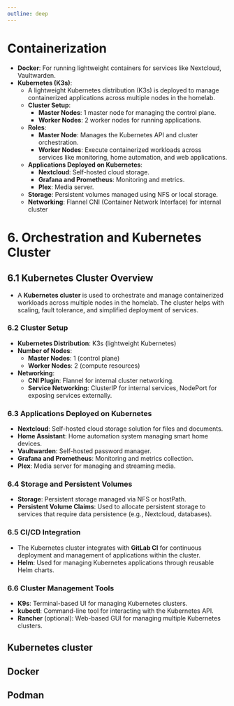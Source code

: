 ```yaml
---
outline: deep
---
```


# Containerization

- **Docker**: For running lightweight containers for services like Nextcloud, Vaultwarden.
- **Kubernetes (K3s)**:
  - A lightweight Kubernetes distribution (K3s) is deployed to manage containerized applications across multiple nodes in the homelab.
  - **Cluster Setup**:
    - **Master Nodes**: 1 master node for managing the control plane.
    - **Worker Nodes**: 2 worker nodes for running applications.
  - **Roles**:
    - **Master Node**: Manages the Kubernetes API and cluster orchestration.
    - **Worker Nodes**: Execute containerized workloads across services like monitoring, home automation, and web applications.
  - **Applications Deployed on Kubernetes**:
    - **Nextcloud**: Self-hosted cloud storage.
    - **Grafana and Prometheus**: Monitoring and metrics.
    - **Plex**: Media server.
  - **Storage**: Persistent volumes managed using NFS or local storage.
  - **Networking**: Flannel CNI (Container Network Interface) for internal cluster

# 6. Orchestration and Kubernetes Cluster

## 6.1 Kubernetes Cluster Overview
- A **Kubernetes cluster** is used to orchestrate and manage containerized workloads across multiple nodes in the homelab. The cluster helps with scaling, fault tolerance, and simplified deployment of services.

### 6.2 Cluster Setup
- **Kubernetes Distribution**: K3s (lightweight Kubernetes)
- **Number of Nodes**:
  - **Master Nodes**: 1 (control plane)
  - **Worker Nodes**: 2 (compute resources)
- **Networking**:
  - **CNI Plugin**: Flannel for internal cluster networking.
  - **Service Networking**: ClusterIP for internal services, NodePort for exposing services externally.

### 6.3 Applications Deployed on Kubernetes
- **Nextcloud**: Self-hosted cloud storage solution for files and documents.
- **Home Assistant**: Home automation system managing smart home devices.
- **Vaultwarden**: Self-hosted password manager.
- **Grafana and Prometheus**: Monitoring and metrics collection.
- **Plex**: Media server for managing and streaming media.

### 6.4 Storage and Persistent Volumes
- **Storage**: Persistent storage managed via NFS or hostPath.
- **Persistent Volume Claims**: Used to allocate persistent storage to services that require data persistence (e.g., Nextcloud, databases).

### 6.5 CI/CD Integration
- The Kubernetes cluster integrates with **GitLab CI** for continuous deployment and management of applications within the cluster.
- **Helm**: Used for managing Kubernetes applications through reusable Helm charts.

### 6.6 Cluster Management Tools
- **K9s**: Terminal-based UI for managing Kubernetes clusters.
- **kubectl**: Command-line tool for interacting with the Kubernetes API.
- **Rancher** (optional): Web-based GUI for managing multiple Kubernetes clusters.

## Kubernetes cluster

## Docker

## Podman
